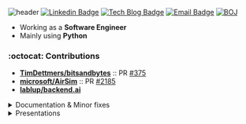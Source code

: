 ![header](https://capsule-render.vercel.app/api?type=waving&color=0:0096c7,25:0077b6,50:00b4d8,75:90e0ef,100:caf0f8&text=Jeongseok%20Kang&fontAlign=25&fontAlignY=32&height=150&fontSize=50&fontColor=ffffff)
[![Linkedin Badge](https://img.shields.io/badge/-LinkedIn-blue?style=flat-square&logo=Linkedin&logoColor=white&link=https://www.linkedin.com/in/정석-강-329273122)](https://www.linkedin.com/in/정석-강-329273122)
[![Tech Blog Badge](http://img.shields.io/badge/-Blog-black?style=flat-square&logo=github&link=https://rapsealk.github.io)](https://rapsealk.github.io)	
[![Email Badge](https://img.shields.io/badge/mailto:piono623@naver.com-2DB400?style=flat-square&logoColor=white&link=mailto:piono623@naver.com)](mailto:piono623@naver.com)
[![BOJ](http://mazassumnida.wtf/api/mini/generate_badge?boj=sonagi623)](https://solved.ac/sonagi623)


* Working as a **Software Engineer**
* Mainly using **Python**

### :octocat: Contributions
- [**TimDettmers/bitsandbytes**](https://github.com/TimDettmers/bitsandbytes) :: PR [#375](https://github.com/TimDettmers/bitsandbytes/pull/375)
- [**microsoft/AirSim**](https://github.com/microsoft/AirSim) :: PR [#2185](https://github.com/microsoft/AirSim/pull/2185)
- [**lablup/backend.ai**](https://github.com/lablup/backend.ai)

<details>
  <summary>
    Documentation & Minor fixes
  </summary>
  <ul>
    <li>
      <a href="https://github.com/strawberry-graphql/strawberry">strawberry-graphql/strawberry</a> :: PR <a href="https://github.com/strawberry-graphql/strawberry/pull/3586">#3586</a>
    </li>
    <li>
      <a href="https://github.com/moby/moby">moby/moby</a> :: PR <a href="https://github.com/moby/moby/pull/47075">#47075</a>
    </li>
    <li>
      <a href="https://github.com/ant-design/ant-design">ant-design/ant-design</a> :: PR <a href="https://github.com/ant-design/ant-design/pull/46399">#46399</a>
    </li>
    <li>
      <a href="https://github.com/xrutayisire/react-js-cron">xrutayisire/react-js-cron</a> :: PR <a href="https://github.com/xrutayisire/react-js-cron/pull/64">#64</a>
    </li>
    <li>
      <a href="https://github.com/minio/minio-js">minio/minio-js</a> :: PR <a href="https://github.com/minio/minio-js/pull/1207">#1207</a>
    </li>
    <li>
      <a href="https://github.com/graphql-python/graphene-django">graphql-python/graphene-django</a> :: PR <a href="https://github.com/graphql-python/graphene-django/pull/1432">#1432</a>
    </li>
    <li>
      <a href="https://github.com/gluesql/gluesql">gluesql/gluesql</a> :: PR <a href="https://github.com/gluesql/gluesql/pull/1253">#1253</a>
    </li>
    <li>
      <a href="https://github.com/graphql-python/graphene">graphql-python/graphene</a> :: PR <a href="https://github.com/graphql-python/graphene/pull/1503">#1503</a>
    </li>
    <li>
      <a href="https://github.com/samchone/typia">samchon/typia</a> :: PR <a href="https://github.com/samchon/typia/pull/641">#641</a>
    </li>
    <li>
      <a href="https://github.com/facebook/relay">facebook/relay</a> :: PR <a href="https://github.com/facebook/relay/pull/4281">#4281</a>
    </li>
    <li>
      <a href="https://github.com/TimDettmers/bitsandbytes">TimDettmers/bitsandbytes</a> :: PR <a href="https://github.com/TimDettmers/bitsandbytes/pull/260">#260</a>
    </li>
    <li>
      <a href="https://github.com/microsoft/DeepSpeed">microsoft/DeepSpeed</a> :: PR <a href="https://github.com/microsoft/DeepSpeed/pull/2564">#2564</a>
    </li>
    <li>
      <a href="https://github.com/aio-libs/aiohttp">aio-libs/aiohttp</a> :: PR <a href="https://github.com/aio-libs/aiohttp/pull/6907">#6907</a>
    </li>
    <li>
      <a href="https://github.com/MicrosoftDocs/win32">MicrosoftDocs/win32</a> :: PR <a href="https://github.com/MicrosoftDocs/win32/pull/1069">#1069</a>
    </li>
    <li>
      <a href="https://github.com/utilForever/RosettaStone">utilForever/RosettaStone</a> :: PR <a href="https://github.com/utilForever/RosettaStone/pull/477">#477</a>
    </li>
    <li>
      <a href="https://github.com/tensorflow/docs-l10n">tensorflow/docs-l10n</a> :: PR <a href="https://github.com/tensorflow/docs-l10n/pull/290">#290</a>
    </li>
    <li>
      <a href="https://github.com/PX4/PX4-Devguide">PX4/PX4-Devguide</a> :: PR <a href="https://github.com/PX4/PX4-Devguide/pull/718">#718</a>
    </li>
    <li>
      <a href="https://github.com/mavlink/mavros">mavlink/mavros</a> :: PR <a href="https://github.com/mavlink/mavros/pull/1112">#1112</a> <a href="https://github.com/mavlink/mavros/pull/1260">#1260</a>
    </li>
  </ul>
</details>

<details>
  <summary>Presentations</summary>
  <ul>
    <li><a href="https://2023.pycon.kr/session/2">PyCon KR 2023</a></li>
    <li><a href="https://www.mns.mil.kr:463/mns/4562/subview.do?enc=Zm5jdDF8QEB8JTJGYmJzJTJGbW5zJTJGODQ1JTJGOTAxMSUyRmFydGNsVmlldy5kbyUzRnBhc3N3b3JkJTNEJTI2cmdzQmduZGVTdHIlM0QlMjZiYnNDbFNlcSUzRDY4MiUyNnJnc0VuZGRlU3RyJTNEJTI2aXNWaWV3TWluZSUzRGZhbHNlJTI2cGFnZSUzRDElMjZiYnNPcGVuV3JkU2VxJTNEJTI2c3JjaENvbHVtbiUzRHNqJTI2c3JjaFdyZCUzRCUyNg%3D%3D">14th International Army Modeling & Simulation Education Conference (2021)</a></li>
  </ul>
</details>

